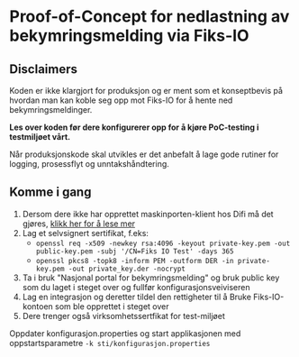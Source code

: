 # Proof-of-Concept for nedlastning av bekymringsmelding via Fiks-IO

## Disclaimers
Koden er ikke klargjort for produksjon og er ment som et konseptbevis på hvordan man kan koble seg opp mot Fiks-IO for å hente ned bekymringsmeldinger.

**Les over koden før dere konfigurerer opp for å kjøre PoC-testing i testmiljøet vårt.**

Når produksjonskode skal utvikles er det anbefalt å lage gode rutiner for logging, prosessflyt og unntakshåndtering. 

## Komme i gang
1. Dersom dere ikke har opprettet maskinporten-klient hos Difi må det gjøres, [klikk her for å lese mer](https://ks-no.github.io/fiks-plattform/difiidportenklient/)
1. Lag et selvsignert sertifikat, f.eks: 
    * `openssl req -x509 -newkey rsa:4096 -keyout private-key.pem -out public-key.pem -subj '/CN=Fiks IO Test' -days 365`
    * `openssl pkcs8 -topk8 -inform PEM -outform DER -in private-key.pem -out private_key.der -nocrypt`
1. Ta i bruk "Nasjonal portal for bekymringsmelding" og bruk public key som du laget i steget over og fullfør konfigurasjonsveiviseren
1. Lag en integrasjon og deretter tildel den rettigheter til å Bruke Fiks-IO-kontoen som ble opprettet i steget over
1. Dere trenger også virksomhetssertfikat for test-miljøet

Oppdater konfigurasjon.properties og start applikasjonen med oppstartsparametre `-k sti/konfigurasjon.properties`
